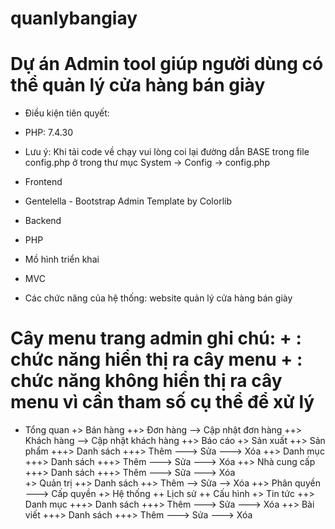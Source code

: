 # quanlybangiay
# Dự án Admin tool giúp người dùng có thể quản lý cửa hàng bán giày 

* Điều kiện tiên quyết:
- PHP: 7.4.30
* Lưu ý: Khi tải code về chạy vui lòng coi lại đường dẫn BASE trong file config.php ở trong thư mục System -> Config -> config.php

* Frontend
- Gentelella - Bootstrap Admin Template by Colorlib

* Backend
- PHP 

* Mồ hình triển khai
- MVC

* Các chức năng của hệ thống:
website quản lý cửa hàng bán giày

Cây menu trang admin
ghi chú: 
    + : chức năng hiển thị ra cây menu
    + : chức năng không hiển thị ra cây menu vì cần tham số cụ thể để xử lý
============================
* Tổng quan
+> Bán hàng
    ++> Đơn hàng
        --> Cập nhật đơn hàng
    ++> Khách hàng
        --> Cập nhật khách hàng
    ++> Báo cáo
+> Sản xuất
    ++> Sản phẩm
        +++> Danh sách
        +++> Thêm
        ---> Sửa
        ---> Xóa
    ++> Danh mục
        +++> Danh sách
        +++> Thêm
        ---> Sửa
        ---> Xóa
    ++> Nhà cung cấp
        +++> Danh sách
        +++> Thêm
        ---> Sửa
        ---> Xóa    
+> Quản trị
    ++> Danh sách
    ++> Thêm
    --> Sửa
    --> Xóa
    ++> Phân quyền    
        ---> Cấp quyền
+> Hệ thống
    ++ Lịch sử
    ++ Cấu hình
+> Tin tức
    ++> Danh mục
        +++> Danh sách
        +++> Thêm
        ---> Sửa
        ---> Xóa
    ++> Bài viết
        +++> Danh sách
        +++> Thêm
        ---> Sửa
        ---> Xóa   
